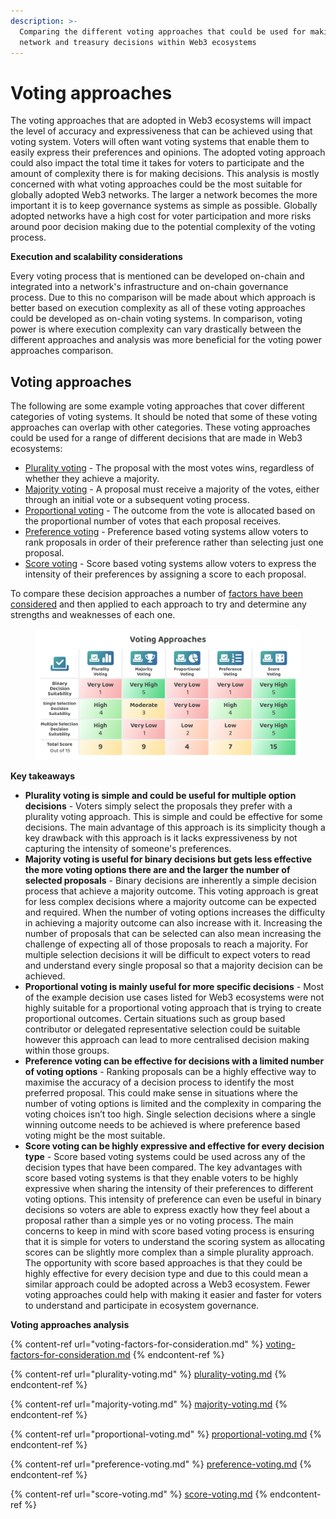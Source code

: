 ```yaml
---
description: >-
  Comparing the different voting approaches that could be used for making
  network and treasury decisions within Web3 ecosystems
---
```


# Voting approaches

The voting approaches that are adopted in Web3 ecosystems will impact the level of accuracy and expressiveness that can be achieved using that voting system. Voters will often want voting systems that enable them to easily express their preferences and opinions. The adopted voting approach could also impact the total time it takes for voters to participate and the amount of complexity there is for making decisions. This analysis is mostly concerned with what voting approaches could be the most suitable for globally adopted Web3 networks. The larger a network becomes the more important it is to keep governance systems as simple as possible. Globally adopted networks have a high cost for voter participation and more risks around poor decision making due to the potential complexity of the voting process.



**Execution and scalability considerations**

Every voting process that is mentioned can be developed on-chain and integrated into a network's infrastructure and on-chain governance process. Due to this no comparison will be made about which approach is better based on execution complexity as all of these voting approaches could be developed as on-chain voting systems. In comparison, voting power is where execution complexity can vary drastically between the different approaches and analysis was more beneficial for the voting power approaches comparison.



## **Voting approaches**

The following are some example voting approaches that cover different categories of voting systems. It should be noted that some of these voting approaches can overlap with other categories. These voting approaches could be used for a range of different decisions that are made in Web3 ecosystems:

* [Plurality voting](plurality-voting.md) - The proposal with the most votes wins, regardless of whether they achieve a majority.
* [Majority voting](majority-voting.md) - A proposal must receive a majority of the votes, either through an initial vote or a subsequent voting process.
* [Proportional voting](proportional-voting.md) - The outcome from the vote is allocated based on the proportional number of votes that each proposal receives.
* [Preference voting](preference-voting.md) - Preference based voting systems allow voters to rank proposals in order of their preference rather than selecting just one proposal.
* [Score voting](score-voting.md) - Score based voting systems allow voters to express the intensity of their preferences by assigning a score to each proposal.



To compare these decision approaches a number of [factors have been considered](voting-factors-for-consideration.md) and then applied to each approach to try and determine any strengths and weaknesses of each one.

<figure><img src="../../.gitbook/assets/voting-approaches.png" alt=""><figcaption></figcaption></figure>



**Key takeaways**

* **Plurality voting is simple and could be useful for multiple option decisions** - Voters simply select the proposals they prefer with a plurality voting approach. This is simple and could be effective for some decisions. The main advantage of this approach is its simplicity though a key drawback with this approach is it lacks expressiveness by not capturing the intensity of someone's preferences.
* **Majority voting is useful for binary decisions but gets less effective the more voting options there are and the larger the number of selected proposals** - Binary decisions are inherently a simple decision process that achieve a majority outcome. This voting approach is great for less complex decisions where a majority outcome can be expected and required. When the number of voting options increases the difficulty in achieving a majority outcome can also increase with it. Increasing the number of proposals that can be selected can also mean increasing the challenge of expecting all of those proposals to reach a majority. For multiple selection decisions it will be difficult to expect voters to read and understand every single proposal so that a majority decision can be achieved.
* **Proportional voting is mainly useful for more specific decisions** - Most of the example decision use cases listed for Web3 ecosystems were not highly suitable for a proportional voting approach that is trying to create proportional outcomes. Certain situations such as group based contributor or delegated representative selection could be suitable however this approach can lead to more centralised decision making within those groups.
* **Preference voting can be effective for decisions with a limited number of voting options** - Ranking proposals can be a highly effective way to maximise the accuracy of a decision process to identify the most preferred proposal. This could make sense in situations where the number of voting options is limited and the complexity in comparing the voting choices isn’t too high. Single selection decisions where a single winning outcome needs to be achieved is where preference based voting might be the most suitable.
* **Score voting can be highly expressive and effective for every decision type** - Score based voting systems could be used across any of the decision types that have been compared. The key advantages with score based voting systems is that they enable voters to be highly expressive when sharing the intensity of their preferences to different voting options. This intensity of preference can even be useful in binary decisions so voters are able to express exactly how they feel about a proposal rather than a simple yes or no voting process. The main concerns to keep in mind with score based voting process is ensuring that it is simple for voters to understand the scoring system as allocating scores can be slightly more complex than a simple plurality approach. The opportunity with score based approaches is that they could be highly effective for every decision type and due to this could mean a similar approach could be adopted across a Web3 ecosystem. Fewer voting approaches could help with making it easier and faster for voters to understand and participate in ecosystem governance.



**Voting approaches analysis**

{% content-ref url="voting-factors-for-consideration.md" %}
[voting-factors-for-consideration.md](voting-factors-for-consideration.md)
{% endcontent-ref %}

{% content-ref url="plurality-voting.md" %}
[plurality-voting.md](plurality-voting.md)
{% endcontent-ref %}

{% content-ref url="majority-voting.md" %}
[majority-voting.md](majority-voting.md)
{% endcontent-ref %}

{% content-ref url="proportional-voting.md" %}
[proportional-voting.md](proportional-voting.md)
{% endcontent-ref %}

{% content-ref url="preference-voting.md" %}
[preference-voting.md](preference-voting.md)
{% endcontent-ref %}

{% content-ref url="score-voting.md" %}
[score-voting.md](score-voting.md)
{% endcontent-ref %}
